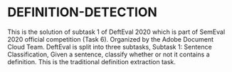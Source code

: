 # DEFINITION-DETECTION
This is the solution of subtask 1 of DeftEval 2020 which is part of SemEval 2020 official competition (Task 6). Organized by the Adobe Document Cloud Team. DeftEval is split into three subtasks,
Subtask 1: Sentence Classification, Given a sentence, classify whether or not it contains a definition. This is the traditional definition extraction task.

